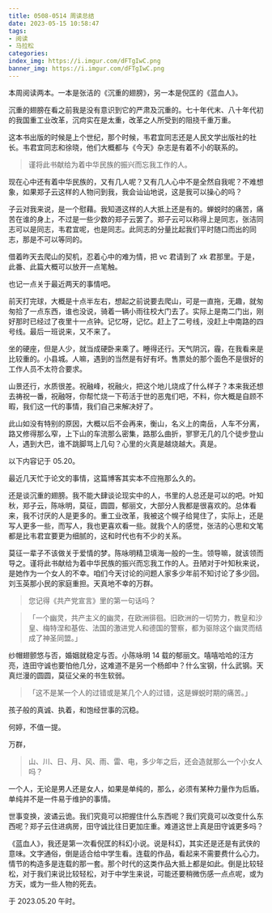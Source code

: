 ```yaml
---
title: 0508-0514 周读总结
date: 2023-05-15 10:58:47
tags:
- 阅读
- 马拉松
categories:
index_img: https://i.imgur.com/dFTgIwC.png
banner_img: https://i.imgur.com/dFTgIwC.png
---
```


本周阅读两本。一本是张洁的《沉重的翅膀》，另一本是倪匡的《蓝血人》。

沉重的翅膀在看之前我是没有意识到它的严肃及沉重的。七十年代末、八十年代初的我国重工业改革，沉疴实在是太重，改革之人所受到的阻挠千重万重。

这本书出版的时候是上个世纪，那个时候，韦君宜同志还是人民文学出版社的社长。韦君宜同志和徐晓，他们大概都与《今天》杂志是有着不小的联系的。

> 谨将此书献给为着中华民族的振兴而忘我工作的人。

现在心中还有着中华民族的，又有几人呢？又有几人心中不是全然自我呢？不难想象，如果郑子云这样的人物问到我，我会讪讪地说，这是我可以操心的吗？

子云对我来说，是一个慰藉。我知道这样的人大抵上还是有的。蝉蜕时的痛苦，痛苦在谁的身上，不过是一些少数的郑子云罢了。郑子云可以称得上是同志，张洁同志可以是同志，韦君宜呢，也是同志。此同志的分量比起我们平时随口而出的同志，那是不可以等同的。

借着昨天去爬山的契机，忍着心中的难为情，把 vc 君请到了 xk 君那里。于是，此番、此篇大概可以放开一点笔触。

也记一点关于最近两天的事情吧。

前天打完球，大概是十点半左右，想起之前说要去爬山，可是一直拖，无趣，就匆匆拾了一点东西，谁也没说，骑着一辆小雨往校大门去了。实际上是南二门出，刚好那时已经过了夜里十一点钟。记忆呀，记忆。赶上了二号线，没赶上中南路的四号线。最后一班说来，又不来了。

坐的硬座，但是人少，就当成硬卧来乘了。睡得还行。天气阴沉，霾，在我看来是比较重的。小县城。人嘛，遇到的当然是有好有坏。售票处的那个面色不是很好的工作人员不太符合要求。

山景还行，水质很差。祝融峰，祝融火，把这个地儿烧成了什么样子？本来我还想去祷祝一番，祝融呀，你帮忙烧一下苟活于世的恶鬼们吧，不料，你大概是自顾不暇，我们这一代的事情，我们自己来解决好了。

此山如没有特别的原因，大概以后不会再来，衡山，名义上的南岳，人车不分离，路又修得那么窄，上下山的车流那么密集，路那么曲折，寥寥无几的几个徒步登山人，遇到大巴，谁不跳脚骂上几句？心里的火真是越烧越大。真是。

以下内容记于 05.20。

最近几天忙于论文的事情，这篇博客其实本不应拖那么久的。

还是谈沉重的翅膀。我不能大肆谈论现实中的人，书里的人总还是可以的吧。叶知秋，郑子云，陈咏明，莫征，圆圆，郁丽文，大部分人我都是很喜欢的。总体看来，我不讨厌的人是更多的。重工业改革，我被这个幌子给晃住了，实际上，还是写人更多一些，而写人，我也更喜欢看一些。就我个人的感觉，张洁的心思和文笔都是比韦君宜要更为细腻的，这和时代也有不少的关系。

莫征一辈子不该做关于爱情的梦。陈咏明精卫填海一般的一生。领导嘛，就该领而导之。谨将此书献给为着中华民族的振兴而忘我工作的人。丑陋对于叶知秋来说，是她作为一个女人的不幸。咱们今天讨论的问题人家多少年前不知讨论了多少回。刘玉英那小民的家庭重担。天真地不幸的万群。

> 您记得《共产党宣言》里的第一句话吗？

> 「一个幽灵，共产主义的幽灵，在欧洲徘徊。旧欧洲的一切势力，教皇和沙皇、梅特涅和基佐、法国的激进党人和德国的警察，都为驱除这个幽灵而结成了神圣同盟。」

纱帽翅颤悠与否，婚姻就稳定与否。小陈咏明 14 载的郁丽文。嘻嘻哈哈的汪方亮，连田守诚也要怕他几分，这难道不是另一个杨郎中？什么宝钢，什么武钢。天真烂漫的圆圆，莫征父亲的书生软弱。

> 「这不是某一个人的过错或是某几个人的过错，这是蝉蜕时期的痛苦。」

孩子般的真诚、执着，和饱经世事的沉稳。

何婷，不值一提。

万群，

> 山、川、日、月、风、雨、雷、电，多少年之后，还会造就那么一个小女人吗？

一个人，无论是男人还是女人，如果是单纯的，那么，必须有某种力量作为后盾。单纯并不是一件易于维护的事情。

世事变换，波谲云诡。我们究竟可以把握住什么东西呢？我们究竟可以改变什么东西呢？郑子云住进病房，田守诚比往日更加庄重。难道这世上真是田守诚更多吗？

《蓝血人》，我还是第一次看倪匡的科幻小说。说是科幻，其实还是还是有武侠的意味。文字通俗，倒是适合给中学生看。连载的作品，看起来不需要费什么心力。情节的构造多是连载的那一套。那个时代的这类作品大抵上都是如此。倒是比较轻松，对于我们来说比较轻松，对于中学生来说，可能还要稍微伤感一点点呢，或为方天，或为一些人物的死去。

于 2023.05.20 午时。